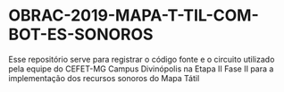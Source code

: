 # OBRAC-2019-MAPA-T-TIL-COM-BOT-ES-SONOROS
Esse repositório serve para registrar o código fonte e o circuito utilizado pela equipe do CEFET-MG Campus Divinópolis na Etapa II Fase II para a implementação dos recursos sonoros do Mapa Tátil
